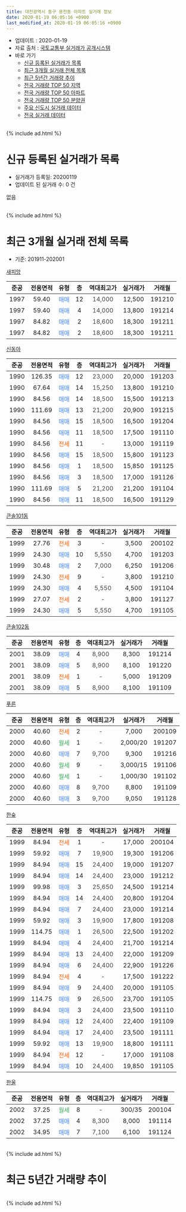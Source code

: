 ```yaml
---
title: 대전광역시 동구 용전동 아파트 실거래 정보
date: 2020-01-19 06:05:16 +0900
last_modified_at: 2020-01-19 06:05:16 +0900
---
```


* 업데이트 : 2020-01-19
* 자료 출처 : [국토교통부 실거래가 공개시스템](http://rt.molit.go.kr)
* 바로 가기
    * [신규 등록된 실거래가 목록](#신규-등록된-실거래가-목록)
    * [최근 3개월 실거래 전체 목록](#최근-3개월-실거래-전체-목록)
    * [최근 5년간 거래량 추이](#최근-5년간-거래량-추이)
    * [전국 거래량 TOP 50 지역](https://apt-info.github.io/apt-trade-info/최근-3개월-전국에서-가장-거래가-많이-발생한-지역)
    * [전국 거래량 TOP 50 아파트](https://apt-info.github.io/apt-trade-info/최근-3개월-전국에서-가장-거래가-많이-발생한-아파트)
    * [전국 거래량 TOP 50 분양권](https://apt-info.github.io/apt-trade-info/최근-3개월-전국에서-가장-거래가-많이-발생한-분양권)
    * [주요 신도시 실거래 데이터](https://apt-info.github.io/apt-trade-info/주요-신도시)
    * [전국 실거래 데이터](https://apt-info.github.io/apt-trade-info/전국)
<br>
{% include ad.html %}
<br>

# 신규 등록된 실거래가 목록
* 실거래가 등록일: 20200119
* 업데이트 된 실거래 수: 0 건

없음

<br>
{% include ad.html %}
<br>

# 최근 3개월 실거래 전체 목록
* 기준: 201911-202001


[새피앙](https://search.naver.com/search.naver?query=%EB%8C%80%EC%A0%84%EA%B4%91%EC%97%AD%EC%8B%9C+%EB%8F%99%EA%B5%AC+%EC%9A%A9%EC%A0%84%EB%8F%99+%EC%83%88%ED%94%BC%EC%95%99)

|준공|전용면적|유형|층|역대최고가|실거래가|거래월|
|:---:|:---:|:---:|:---:|:---:|:---:|:---:|
|1997|59.40|<span style="color:#4285f3">매매</span>|12|<span style="color:#444444">14,000</span>|12,500|191210|
|1997|59.40|<span style="color:#4285f3">매매</span>|4|<span style="color:#444444">14,000</span>|13,800|191214|
|1997|84.82|<span style="color:#4285f3">매매</span>|2|<span style="color:#444444">18,600</span>|18,300|191211|
|1997|84.82|<span style="color:#4285f3">매매</span>|2|<span style="color:#444444">18,600</span>|18,300|191211|

[신동아](https://search.naver.com/search.naver?query=%EB%8C%80%EC%A0%84%EA%B4%91%EC%97%AD%EC%8B%9C+%EB%8F%99%EA%B5%AC+%EC%9A%A9%EC%A0%84%EB%8F%99+%EC%8B%A0%EB%8F%99%EC%95%84)

|준공|전용면적|유형|층|역대최고가|실거래가|거래월|
|:---:|:---:|:---:|:---:|:---:|:---:|:---:|
|1990|126.35|<span style="color:#4285f3">매매</span>|12|<span style="color:#444444">23,000</span>|20,000|191203|
|1990|67.64|<span style="color:#4285f3">매매</span>|14|<span style="color:#444444">15,250</span>|13,800|191210|
|1990|84.56|<span style="color:#4285f3">매매</span>|14|<span style="color:#444444">18,500</span>|15,500|191213|
|1990|111.69|<span style="color:#4285f3">매매</span>|13|<span style="color:#444444">21,200</span>|20,900|191215|
|1990|84.56|<span style="color:#4285f3">매매</span>|15|<span style="color:#444444">18,500</span>|16,500|191204|
|1990|84.56|<span style="color:#4285f3">매매</span>|11|<span style="color:#444444">18,500</span>|17,500|191110|
|1990|84.56|<span style="color:#ff5a00">전세</span>|11|<span style="color:#444444">-</span>|13,000|191119|
|1990|84.56|<span style="color:#4285f3">매매</span>|15|<span style="color:#444444">18,500</span>|15,800|191123|
|1990|84.56|<span style="color:#4285f3">매매</span>|1|<span style="color:#444444">18,500</span>|15,850|191125|
|1990|84.56|<span style="color:#4285f3">매매</span>|3|<span style="color:#444444">18,500</span>|17,000|191126|
|1990|111.69|<span style="color:#4285f3">매매</span>|5|<span style="color:#444444">21,200</span>|21,200|191104|
|1990|84.56|<span style="color:#4285f3">매매</span>|11|<span style="color:#444444">18,500</span>|16,500|191129|

[큰솔101동](https://search.naver.com/search.naver?query=%EB%8C%80%EC%A0%84%EA%B4%91%EC%97%AD%EC%8B%9C+%EB%8F%99%EA%B5%AC+%EC%9A%A9%EC%A0%84%EB%8F%99+%ED%81%B0%EC%86%94101%EB%8F%99)

|준공|전용면적|유형|층|역대최고가|실거래가|거래월|
|:---:|:---:|:---:|:---:|:---:|:---:|:---:|
|1999|27.76|<span style="color:#ff5a00">전세</span>|3|<span style="color:#444444">-</span>|3,500|200102|
|1999|24.30|<span style="color:#4285f3">매매</span>|10|<span style="color:#444444">5,550</span>|4,700|191203|
|1999|30.48|<span style="color:#4285f3">매매</span>|2|<span style="color:#444444">7,000</span>|6,250|191206|
|1999|24.30|<span style="color:#ff5a00">전세</span>|9|<span style="color:#444444">-</span>|3,800|191210|
|1999|24.30|<span style="color:#4285f3">매매</span>|4|<span style="color:#444444">5,550</span>|4,500|191104|
|1999|27.07|<span style="color:#ff5a00">전세</span>|2|<span style="color:#444444">-</span>|3,800|191127|
|1999|24.30|<span style="color:#4285f3">매매</span>|5|<span style="color:#444444">5,550</span>|4,700|191105|

[큰솔102동](https://search.naver.com/search.naver?query=%EB%8C%80%EC%A0%84%EA%B4%91%EC%97%AD%EC%8B%9C+%EB%8F%99%EA%B5%AC+%EC%9A%A9%EC%A0%84%EB%8F%99+%ED%81%B0%EC%86%94102%EB%8F%99)

|준공|전용면적|유형|층|역대최고가|실거래가|거래월|
|:---:|:---:|:---:|:---:|:---:|:---:|:---:|
|2001|38.09|<span style="color:#4285f3">매매</span>|4|<span style="color:#444444">8,900</span>|8,300|191214|
|2001|38.09|<span style="color:#4285f3">매매</span>|5|<span style="color:#444444">8,900</span>|8,100|191220|
|2001|38.09|<span style="color:#ff5a00">전세</span>|1|<span style="color:#444444">-</span>|5,000|191209|
|2001|38.09|<span style="color:#4285f3">매매</span>|5|<span style="color:#444444">8,900</span>|8,100|191109|

[푸른](https://search.naver.com/search.naver?query=%EB%8C%80%EC%A0%84%EA%B4%91%EC%97%AD%EC%8B%9C+%EB%8F%99%EA%B5%AC+%EC%9A%A9%EC%A0%84%EB%8F%99+%ED%91%B8%EB%A5%B8)

|준공|전용면적|유형|층|역대최고가|실거래가|거래월|
|:---:|:---:|:---:|:---:|:---:|:---:|:---:|
|2000|40.60|<span style="color:#ff5a00">전세</span>|2|<span style="color:#444444">-</span>|7,000|200109|
|2000|40.60|<span style="color:#34a853">월세</span>|1|<span style="color:#444444">-</span>|2,000/20|191207|
|2000|40.60|<span style="color:#4285f3">매매</span>|7|<span style="color:#444444">9,700</span>|9,300|191216|
|2000|40.60|<span style="color:#34a853">월세</span>|9|<span style="color:#444444">-</span>|3,000/15|191106|
|2000|40.60|<span style="color:#34a853">월세</span>|1|<span style="color:#444444">-</span>|1,000/30|191102|
|2000|40.60|<span style="color:#4285f3">매매</span>|8|<span style="color:#444444">9,700</span>|8,800|191109|
|2000|40.60|<span style="color:#4285f3">매매</span>|3|<span style="color:#444444">9,700</span>|9,050|191128|

[한숲](https://search.naver.com/search.naver?query=%EB%8C%80%EC%A0%84%EA%B4%91%EC%97%AD%EC%8B%9C+%EB%8F%99%EA%B5%AC+%EC%9A%A9%EC%A0%84%EB%8F%99+%ED%95%9C%EC%88%B2)

|준공|전용면적|유형|층|역대최고가|실거래가|거래월|
|:---:|:---:|:---:|:---:|:---:|:---:|:---:|
|1999|84.94|<span style="color:#ff5a00">전세</span>|1|<span style="color:#444444">-</span>|17,000|200104|
|1999|59.92|<span style="color:#4285f3">매매</span>|7|<span style="color:#444444">19,900</span>|19,300|191206|
|1999|84.94|<span style="color:#4285f3">매매</span>|15|<span style="color:#444444">24,400</span>|19,000|191207|
|1999|84.94|<span style="color:#4285f3">매매</span>|14|<span style="color:#444444">24,400</span>|23,000|191212|
|1999|99.98|<span style="color:#4285f3">매매</span>|3|<span style="color:#444444">25,650</span>|24,500|191214|
|1999|84.94|<span style="color:#4285f3">매매</span>|14|<span style="color:#444444">24,400</span>|20,800|191204|
|1999|84.94|<span style="color:#4285f3">매매</span>|7|<span style="color:#444444">24,400</span>|23,000|191214|
|1999|59.92|<span style="color:#4285f3">매매</span>|3|<span style="color:#444444">19,900</span>|17,800|191208|
|1999|114.75|<span style="color:#4285f3">매매</span>|1|<span style="color:#444444">26,500</span>|22,500|191202|
|1999|84.94|<span style="color:#4285f3">매매</span>|4|<span style="color:#444444">24,400</span>|21,700|191214|
|1999|84.94|<span style="color:#4285f3">매매</span>|13|<span style="color:#444444">24,400</span>|22,000|191209|
|1999|84.94|<span style="color:#4285f3">매매</span>|6|<span style="color:#444444">24,400</span>|22,900|191226|
|1999|84.94|<span style="color:#ff5a00">전세</span>|4|<span style="color:#444444">-</span>|17,500|191222|
|1999|84.94|<span style="color:#4285f3">매매</span>|9|<span style="color:#444444">24,400</span>|20,000|191105|
|1999|114.75|<span style="color:#4285f3">매매</span>|9|<span style="color:#444444">26,500</span>|23,700|191105|
|1999|84.94|<span style="color:#4285f3">매매</span>|3|<span style="color:#444444">24,400</span>|23,500|191110|
|1999|84.94|<span style="color:#4285f3">매매</span>|12|<span style="color:#444444">24,400</span>|22,400|191109|
|1999|84.94|<span style="color:#4285f3">매매</span>|17|<span style="color:#444444">24,400</span>|23,500|191111|
|1999|59.92|<span style="color:#4285f3">매매</span>|13|<span style="color:#444444">19,900</span>|18,800|191111|
|1999|84.94|<span style="color:#ff5a00">전세</span>|12|<span style="color:#444444">-</span>|17,000|191108|
|1999|84.94|<span style="color:#4285f3">매매</span>|10|<span style="color:#444444">24,400</span>|19,850|191105|


<script async src="//pagead2.googlesyndication.com/pagead/js/adsbygoogle.js"></script>
<!-- 기본 -->
<ins class="adsbygoogle"
     style="display:block"
     data-ad-client="ca-pub-1142216861245946"
     data-ad-slot="4805727019"
     data-ad-format="auto"
     data-full-width-responsive="true"></ins>
<script>
(adsbygoogle = window.adsbygoogle || []).push({});
</script>


[한울](https://search.naver.com/search.naver?query=%EB%8C%80%EC%A0%84%EA%B4%91%EC%97%AD%EC%8B%9C+%EB%8F%99%EA%B5%AC+%EC%9A%A9%EC%A0%84%EB%8F%99+%ED%95%9C%EC%9A%B8)

|준공|전용면적|유형|층|역대최고가|실거래가|거래월|
|:---:|:---:|:---:|:---:|:---:|:---:|:---:|
|2002|37.25|<span style="color:#34a853">월세</span>|8|<span style="color:#444444">-</span>|300/35|200104|
|2002|37.25|<span style="color:#4285f3">매매</span>|4|<span style="color:#444444">8,300</span>|8,000|191114|
|2002|34.95|<span style="color:#4285f3">매매</span>|7|<span style="color:#444444">7,100</span>|6,100|191124|


<br>
{% include ad.html %}
<br>

# 최근 5년간 거래량 추이


<div style="width:100%;">
    <canvas id="deal_progress" height="200"></canvas>
</div>

<script>
new Chart(document.getElementById("deal_progress"), {
    type: 'line',
    data: {
        labels: ['201501','201502','201503','201504','201505','201506','201507','201508','201509','201510','201511','201512','201601','201602','201603','201604','201605','201606','201607','201608','201609','201610','201611','201612','201701','201702','201703','201704','201705','201706','201707','201708','201709','201710','201711','201712','201801','201802','201803','201804','201805','201806','201807','201808','201809','201810','201811','201812','201901','201902','201903','201904','201905','201906','201907','201908','201909','201910','201911','201912','202001'],
        datasets: [{
            label: '매매',
            pointRadius: 1,
            data: [22, 17, 33, 37, 13, 26, 19, 23, 18, 21, 17, 25, 15, 17, 31, 26, 15, 22, 21, 14, 27, 27, 18, 21, 12, 30, 16, 9, 27, 25, 19, 15, 20, 13, 15, 9, 15, 16, 20, 11, 29, 16, 17, 14, 10, 13, 11, 10, 13, 17, 18, 11, 16, 17, 11, 17, 12, 16, 20, 25, 0],
            borderColor: "rgba(255, 201, 14, 1)",
            backgroundColor: "rgba(255, 201, 14, 0.5)",
            fill: false,
            lineTension: 0
        },{
            label: '전월세',
            pointRadius: 1,
            data: [17, 17, 19, 11, 12, 5, 12, 10, 10, 15, 16, 6, 15, 13, 10, 13, 12, 13, 13, 9, 11, 12, 15, 12, 11, 13, 15, 7, 7, 15, 5, 12, 6, 5, 10, 8, 11, 7, 12, 14, 13, 6, 6, 6, 10, 15, 8, 8, 14, 13, 11, 13, 9, 11, 10, 10, 9, 6, 5, 4, 4],
            borderColor: "rgba(0, 141, 185, 1)",
            backgroundColor: "rgba(0, 141, 185, 0.5)",
            fill: false,
            lineTension: 0
        }
        ]
    },
    options: {
        responsive: true,
        title: {
            display: false
        },
        tooltips: {
            mode: 'index',
            intersect: false
        },
        hover: {
            mode: 'nearest',
            intersect: true
        },
        scales: {
            xAxes: [{
                display: true,
                scaleLabel: {
                    display: true,
                    labelString: '년/월'
                }
            }],
            yAxes: [{
                display: true,
                ticks: {
                    suggestedMin: 0,
                },
                scaleLabel: {
                    display: true,
                    labelString: '실거래 수'
                }
            }]
        }
    }
});

</script>


<br>
{% include ad.html %}
<br>

